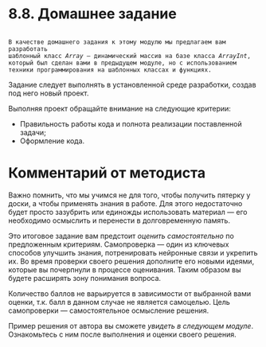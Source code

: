 # 8.8. Домашнее задание
<code>
В качестве домашнего задания к этому модулю мы предлагаем вам разработать 
шаблонный класс <i>Array</i> — динамический массив на базе класса <i>ArrayInt</i>, 
который был сделан вами в предыдущем модуле, но с использованием 
техники программирования на шаблонных классах и функциях.
</code>

Задание следует выполнять в установленной среде разработки, создав под него новый проект.

Выполняя проект обращайте внимание на следующие критерии: 
- Правильность работы кода и полнота реализации поставленной задачи;
- Оформление кода.

# Комментарий от методиста

Важно помнить, что мы учимся не для того, чтобы получить пятерку у доски, а чтобы применять знания в работе.
Для этого недостаточно будет просто зазубрить или единожды использовать материал — его необходимо осмыслить 
и перенести в долговременную память. 

Это итоговое задание вам предстоит *оценить самостоятельно* по предложенным критериям. 
Самопроверка — один из ключевых способов улучшить знания, потренировать нейронные связи 
и укрепить их. Во время проверки своего решения дополните его новыми идеями, которые 
вы почерпнули в процессе оценивания. Таким образом вы будете расширять зону понимания вопроса.

Количество баллов не варьируется в зависимости от выбранной вами оценки, т.к. балл в данном случае 
не является самоцелью. Цель самопроверки — самостоятельное осмысление решения.

Пример решения от автора вы сможете *увидеть в следующем модуле*. Ознакомьтесь с ним
после выполнения и оценки своего решения.